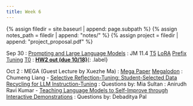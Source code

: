 ```yaml
---
title: Week 6
---
```



{% assign filedir = site.baseurl | append: page.subpath %} 
{% assign notes_path = filedir | append: "notes/" %} 
{% assign project = filedir | append: "project_proposal.pdf" %}

<!--  
Instructions:

INDENTATION COUNTS

Each day should be formatted exactly as follows

Date
: Lessons Covered
  : Reading List
    : In Class Presentations
: **Assignment/Announcement**{: .label}


To add a hyperlink for readings, do it as follows
  : [Example Paper](http://linktopaper.edu)

To make the hyperlink open in a new tab by default
  : [Example Paper](http://linktopaper.edu){:target=_"blank"}

The announcement can be made red for due dates as follows
: **Assignment Due**{: .label .label-red }
9/30 pretraining and fine-tuning; hw2 out (due 10/18)
10/2 prompting, LLMs
-->



Sep 30
: [Prompting and Large Language Models]({{site.baseurl}}assets/files/llm.pdf)
  : JM 11.4 [T5](https://arxiv.org/pdf/1910.10683) [LoRA](https://arxiv.org/abs/2106.09685) [Prefix Tuning](https://aclanthology.org/2021.acl-long.353/) [T0](https://arxiv.org/abs/2110.08207)
: [**HW2 out (due 10/18)**]({{site.baseurl}}assets/files/hw2.pdf){: .label}

Oct 2
: MEGA (Guest Lecture by Xuezhe Ma)
  : [Mega Paper](https://openreview.net/forum?id=qNLe3iq2El) [Megalodon](https://arxiv.org/abs/2404.08801)
  : Chumeng Liang - [Selective Reflection-Tuning: Student-Selected Data Recycling for LLM Instruction-Tuning](https://arxiv.org/abs/2402.10110)
  : Questions by: Mia Sultan
  : Anirudh Ravi Kumar - [Teaching Language Models to Self-Improve through Interactive Demonstrations](https://aclanthology.org/2024.naacl-long.287.pdf)
  : Questions by: Debaditya Pal


